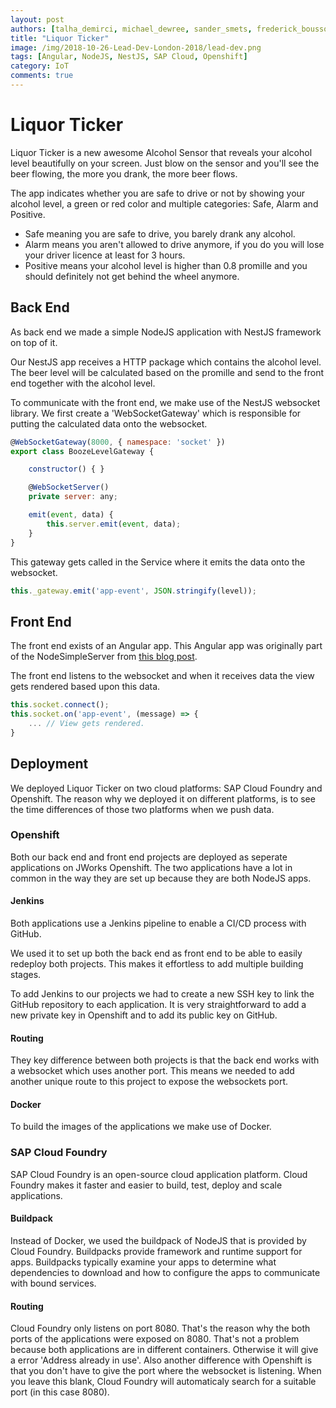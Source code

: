 ```yaml
---
layout: post
authors: [talha_demirci, michael_dewree, sander_smets, frederick_bousson, axel_bergmans]
title: "Liquor Ticker"
image: /img/2018-10-26-Lead-Dev-London-2018/lead-dev.png
tags: [Angular, NodeJS, NestJS, SAP Cloud, Openshift]
category: IoT
comments: true
---
```


# Liquor Ticker

Liquor Ticker is a new awesome Alcohol Sensor that reveals your alcohol level beautifully on your screen.
Just blow on the sensor and you'll see the beer flowing, the more you drank, the more beer flows.

The app indicates whether you are safe to drive or not by showing your alcohol level, a green or red color and multiple categories: Safe, Alarm and Positive.
- Safe meaning you are safe to drive, you barely drank any alcohol.
- Alarm means you aren't allowed to drive anymore, if you do you will lose your driver licence at least for 3 hours.
- Positive means your alcohol level is higher than 0.8 promille and you should definitely not get behind the wheel anymore.

## Back End
As back end we made a simple NodeJS application with NestJS framework on top of it.

Our NestJS app receives a HTTP package which contains the alcohol level. 
The beer level will be calculated based on the promille and send to the front end together with the alcohol level. 

To communicate with the front end, we make use of the NestJS websocket library.
We first create a 'WebSocketGateway' which is responsible for putting the calculated data onto the websocket.

```javascript
@WebSocketGateway(8000, { namespace: 'socket' })
export class BoozeLevelGateway {

    constructor() { }

    @WebSocketServer()
    private server: any;

    emit(event, data) {
        this.server.emit(event, data);
    }
}
```

This gateway gets called in the Service where it emits the data onto the websocket.

```javascript
this._gateway.emit('app-event', JSON.stringify(level));
```

## Front End
The front end exists of an Angular app.
This Angular app was originally part of the NodeSimpleServer from [this blog post](/iot/2017/01/21/Node-with-TypeScript.html).

The front end listens to the websocket and when it receives data the view gets rendered based upon this data.

```javascript
this.socket.connect();
this.socket.on('app-event', (message) => {
    ... // View gets rendered.
}
```


## Deployment
We deployed Liquor Ticker on two cloud platforms: SAP Cloud Foundry and Openshift. 
The reason why we deployed it on different platforms, is to see the time differences of those two platforms when we push data.

### Openshift
Both our back end and front end projects are deployed as seperate applications on JWorks Openshift.
The two applications have a lot in common in the way they are set up because they are both NodeJS apps.

#### Jenkins
Both applications use a Jenkins pipeline to enable a CI/CD process with GitHub.

We used it to set up both the back end as front end to be able to easily redeploy both projects. 
This makes it effortless to add multiple building stages.

To add Jenkins to our projects we had to create a new SSH key to link the GitHub repository to each application. 
It is very straightforward to add a new private key in Openshift and to add its public key on GitHub.

#### Routing
They key difference between both projects is that the back end works with a websocket which uses another port. This means we needed to add another unique route to this project to expose the websockets port.

#### Docker
To build the images of the applications we make use of Docker.

### SAP Cloud Foundry
SAP Cloud Foundry is an open-source cloud application platform. Cloud Foundry makes it faster and easier to build, test, deploy and scale applications.

#### Buildpack
Instead of Docker, we used the buildpack of NodeJS that is provided by Cloud Foundry. 
Buildpacks provide framework and runtime support for apps. 
Buildpacks typically examine your apps to determine what dependencies to download and how to configure the apps to communicate with bound services.

#### Routing
Cloud Foundry only listens on port 8080. That's the reason why the both ports of the applications were exposed on 8080. 
That's not a problem because both applications are in different containers. 
Otherwise it will give a error 'Address already in use'.
Also another difference with Openshift is that you don't have to give the port where the websocket is listening. 
When you leave this blank, Cloud Foundry will automaticaly search for a suitable port (in this case 8080).

